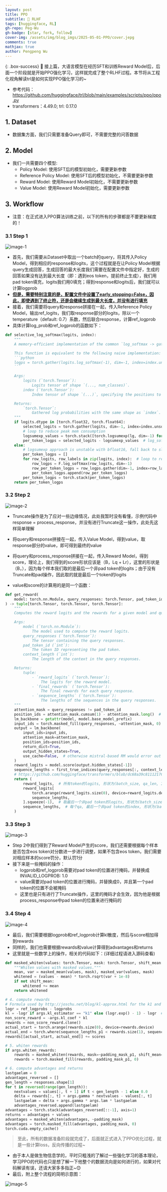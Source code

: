 ```yaml
---
layout: post
title: PPO
subtitle: 🤖 RLHF
tags: [huggingface, RL]
gh-repo: Peg-Wu
gh-badge: [star, fork, follow]
cover-img: /assets/img/blog_imgs/2025-05-01-PPO/cover.jepg
comments: true
mathjax: true
author: Pengpeng Wu
---
```


{: .box-success}
🎈 接上篇，大语言模型在经历SFT和训练Reward Model后，后面一个阶段就是开始PPO强化学习，这样就完成了整个RLHF过程。本节将从工程化视角解读trl是如何实现PPO强化学习的~

- 参考代码：https://github.com/huggingface/trl/blob/main/examples/scripts/ppo/ppo.py
- transformers：4.49.0; trl: 0.17.0

## 1. Dataset

- 数据集方面，我们只需要准备Query即可，不需要完整的问答数据

## 2. Model

- 我们一共需要四个模型:
  - Policy Model: 使用SFT后的模型初始化，需要更新参数
  - Reference Policy Model: 使用SFT后的模型初始化，不需要更新参数
  - Reward Model: 使用Reward Model初始化，不需要更新参数
  - Value Model: 使用Reward Model初始化，需要更新参数

## 3. Workflow

- 注意：在正式进入PPO算法训练之前，以下的所有的步骤都是不要更新梯度的！

### 3.1 Step 1

![image-1](/assets/img/blog_imgs/2025-05-01-PPO/1.png)

- 首先，我们需要从Dataset中取出一个batch的query，将其传入Policy Model，得到相应的response和logits，这个过程就是在让Policy Model根据query生成回答，生成回答的最大长度我们需要在配置文件中指定好，生成的回答如果没有达到最大长度（即：遇到eos token，提前终止生成），我们用pad token填充，logits我们用0填充；得到response和logits后，我们就可以计算logprob
- **<u>但是，需要特别注意的是，配置文件中设置了early_stopping=False，因此，即使遇到了终止符，还是会继续生成到最大长度，并没有进行填充</u>**
- 接着，我们需要将query和response拼接在一起，传入Reference Policy Model，输出ref_logits，我们取response部分的logits，除以一个temperature（default: 0.7）系数，然后联合response，计算ref_logprob
- 具体计算log_prob和ref_logprob的函数如下：

```python
def selective_log_softmax(logits, index):
    """
    A memory-efficient implementation of the common `log_softmax -> gather` operation.

    This function is equivalent to the following naive implementation:
    ```python
    logps = torch.gather(logits.log_softmax(-1), dim=-1, index=index.unsqueeze(-1)).squeeze(-1)
    ```

    Args:
        logits (`torch.Tensor`):
            Logits tensor of shape `(..., num_classes)`.
        index (`torch.Tensor`):
            Index tensor of shape `(...)`, specifying the positions to gather from the log-softmax output.

    Returns:
        `torch.Tensor`:
            Gathered log probabilities with the same shape as `index`.
    """
    if logits.dtype in [torch.float32, torch.float64]:
        selected_logits = torch.gather(logits, dim=-1, index=index.unsqueeze(-1)).squeeze(-1)
        # loop to reduce peak mem consumption
        logsumexp_values = torch.stack([torch.logsumexp(lg, dim=-1) for lg in logits])
        per_token_logps = selected_logits - logsumexp_values  # log_softmax(x_i) = x_i - logsumexp(x)
    else:
        # logsumexp approach is unstable with bfloat16, fall back to slightly less efficent approach
        per_token_logps = []
        for row_logits, row_labels in zip(logits, index):  # loop to reduce peak mem consumption
            row_logps = F.log_softmax(row_logits, dim=-1)
            row_per_token_logps = row_logps.gather(dim=-1, index=row_labels.unsqueeze(-1)).squeeze(-1)
            per_token_logps.append(row_per_token_logps)
        per_token_logps = torch.stack(per_token_logps)
    return per_token_logps
```

### 3.2 Step 2

![image-2](/assets/img/blog_imgs/2025-05-01-PPO/2.png)

- Truncate操作是为了应对一些边缘情况，此处我暂时没有看懂，示例代码中response = process_response，并没有进行Truncate这一操作，此处先这样简单理解
- 将query和response拼接在一起，传入Value Model，得到value，取response部分的value，即可得到最终的value
- 将query和process_response拼接在一起，传入Reward Model，得到score，理论上，我们得到的score形状应该是（B，Lq + Lr），这里的形状是（B，），因为每个样本我们取的是最后一个非pad token的logits；由于没有Truncate和pad操作，因此取的就是最后一个token的logits

- value和score的计算用的是同一个函数：

```python
def get_reward(
    model: torch.nn.Module, query_responses: torch.Tensor, pad_token_id: int, context_length: int
) -> tuple[torch.Tensor, torch.Tensor, torch.Tensor]:
    """
    Computes the reward logits and the rewards for a given model and query responses.

    Args:
        model (`torch.nn.Module`):
            The model used to compute the reward logits.
        query_responses (`torch.Tensor`):
            The tensor containing the query responses.
        pad_token_id (`int`):
            The token ID representing the pad token.
        context_length (`int`):
            The length of the context in the query responses.

    Returns:
        tuple:
            - `reward_logits` (`torch.Tensor`):
                The logits for the reward model.
            - `final_rewards` (`torch.Tensor`):
                The final rewards for each query response.
            - `sequence_lengths` (`torch.Tensor`):
                The lengths of the sequences in the query responses.
    """
    attention_mask = query_responses != pad_token_id
    position_ids = attention_mask.cumsum(1) - attention_mask.long()  # exclusive cumsum
    lm_backbone = getattr(model, model.base_model_prefix)
    input_ids = torch.masked_fill(query_responses, ~attention_mask, 0)
    output = lm_backbone(
        input_ids=input_ids,
        attention_mask=attention_mask,
        position_ids=position_ids,
        return_dict=True,
        output_hidden_states=True,
        use_cache=False,  # otherwise mistral-based RM would error out
    )
    reward_logits = model.score(output.hidden_states[-1])
    sequence_lengths = first_true_indices(query_responses[:, context_length:] == pad_token_id) - 1 + context_length
    # https://github.com/huggingface/transformers/blob/dc68a39c8111217683bf49a4912d0c9018bab33d/src/transformers/models/gpt2/modeling_gpt2.py#L1454
    return (
        reward_logits,  # 所有token的logits, 形状为(batch_size, qa_len, 1)
        reward_logits[
            torch.arange(reward_logits.size(0), device=reward_logits.device),
            sequence_lengths,
        ].squeeze(-1),  # 取最后一个非pad token的logits, 形状为(batch_size,)
        sequence_lengths,  # 每个qa, 最后一个非pad token的index, 形状为(batch_size,)
    )
```

### 3.3 Step 3

![image-3](/assets/img/blog_imgs/2025-05-01-PPO/3.png)

- Step 2中我们得到了Reward Model产生的score，我们还需要根据每个样本是否包含eos token对分数进一步进行调整，如果不包含eos token，我们需要对相应样本的score罚分，默认罚1分
- 接下来是一些掩码的操作：
  - logprob和ref_logprob需要对pad token的位置进行掩码，并替换成INVALID_LOGPROB: 1.0
  - value需要对pad token的位置进行掩码，并替换成0，并且第一个pad token的位置不会被掩码
  - 这里也是只有进行了Truncate操作，这里的掩码才会生效，因为他是根据process_response中pad token的位置来进行掩码的

### 3.4 Step 4

![image-4](/assets/img/blog_imgs/2025-05-01-PPO/4.png)

- 最后，我们需要根据logprob和ref_logprob计算kl散度，然后与score相加得到rewards
- 同样的，我们也需要根据rewards和value计算得到advantages和returns
- 这里就是一些数学上的操作，相关的代码如下：(详细过程请进入源码查看)

```python
def masked_whiten(values: torch.Tensor, mask: torch.Tensor, shift_mean: bool = True) -> torch.Tensor:
    """Whiten values with masked values."""
    mean, var = masked_mean(values, mask), masked_var(values, mask)
    whitened = (values - mean) * torch.rsqrt(var + 1e-8)
    if not shift_mean:
        whitened += mean
    return whitened

# 4. compute rewards
# Formula used by http://joschu.net/blog/kl-approx.html for the k1 and k3 estimators
logr = ref_logprobs - logprobs
kl = -logr if args.kl_estimator == "k1" else (logr.exp() - 1) - logr  # Else statement is k3
non_score_reward = -args.kl_coef * kl
rewards = non_score_reward.clone()
actual_start = torch.arange(rewards.size(0), device=rewards.device)
actual_end = torch.where(sequence_lengths_p1 < rewards.size(1), sequence_lengths_p1, sequence_lengths)
rewards[[actual_start, actual_end]] += scores

# 5. whiten rewards
if args.whiten_rewards:
    rewards = masked_whiten(rewards, mask=~padding_mask_p1, shift_mean=False)
    rewards = torch.masked_fill(rewards, padding_mask_p1, 0)

# 6. compute advantages and returns
lastgaelam = 0
advantages_reversed = []
gen_length = responses.shape[1]
for t in reversed(range(gen_length)):
    nextvalues = values[:, t + 1] if t < gen_length - 1 else 0.0
    delta = rewards[:, t] + args.gamma * nextvalues - values[:, t]
    lastgaelam = delta + args.gamma * args.lam * lastgaelam
    advantages_reversed.append(lastgaelam)
advantages = torch.stack(advantages_reversed[::-1], axis=1)
returns = advantages + values
advantages = masked_whiten(advantages, ~padding_mask)
advantages = torch.masked_fill(advantages, padding_mask, 0)
torch.cuda.empty_cache()
```

> 至此，所有的数据准备阶段就完成了，后面就正式进入了PPO优化过程，就是一些计算loss，反向传播的过程~


- 由于本人是做生物信息学的，平时只粗浅的了解过一些强化学习的基本理论，学习PPO的代码也只是想了解一下他整个的数据流向是如何进行的，如果对代码解读有误，还请大家多多指正~😊
- 最后，附上整个流程的简明示意图：

![image-5](/assets/img/blog_imgs/2025-05-01-PPO/5.png)